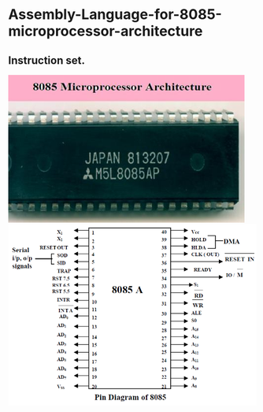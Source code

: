 # Assembly-Language-for-8085-microprocessor-architecture

## Instruction set.
![8085 microprocessor](8085-Microprocessor-Architecture-.jpg)
![8085 pin out](8085%20pin%20out.png)
